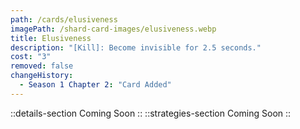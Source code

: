 ```yaml
---
path: /cards/elusiveness
imagePath: /shard-card-images/elusiveness.webp
title: Elusiveness
description: "[Kill]: Become invisible for 2.5 seconds."
cost: "3"
removed: false
changeHistory:
  - Season 1 Chapter 2: "Card Added"
---
```

::details-section
Coming Soon
::
::strategies-section
Coming Soon
::